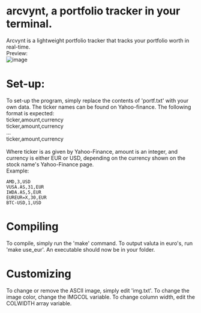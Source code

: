 # arcvynt, a portfolio tracker in your terminal.
Arcvynt is a lightweight portfolio tracker that tracks your portfolio worth in real-time. <br>
Preview: <br>
![image](https://github.com/user-attachments/assets/4649fea3-c7a2-44c0-aa51-58159f127c50)

# Set-up:
To set-up the program, simply replace the contents of 'portf.txt' with your own data. The ticker names can be found on Yahoo-finance. The following format is expected: <br>
ticker,amount,currency <br>
ticker,amount,currency <br>
... <br>
ticker,amount,currency <br>
<br>
Where ticker is as given by Yahoo-Finance, amount is an integer, and currency is either EUR or USD, depending on the currency shown on the stock name's Yahoo-Finance page. <br>
Example: <br>
```
AMD,3,USD
VUSA.AS,31,EUR
IWDA.AS,5,EUR
EUREUR=X,30,EUR
BTC-USD,1,USD
```

# Compiling
To compile, simply run the 'make' command. To output valuta in euro's, run 'make use_eur'. An executable should now be in your folder.

# Customizing
To change or remove the ASCII image, simply edit 'img.txt'. To change the image color, change the IMGCOL variable. To change column width, edit the COLWIDTH array variable.
